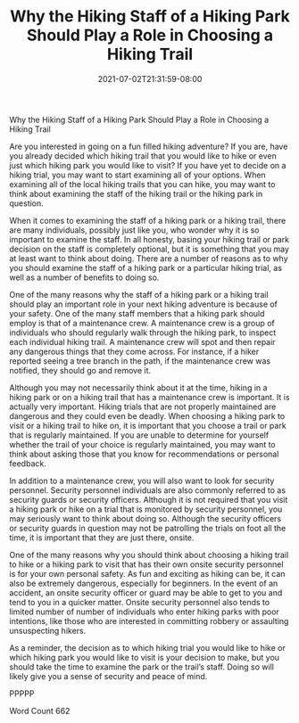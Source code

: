 ﻿---
title: "Why the Hiking Staff of a Hiking Park Should Play a Role in Choosing a Hiking Trail"
date: 2021-07-02T21:31:59-08:00
description: "TXT Tips for Web Success"
featured_image: "/images/TXT.jpg"
tags: ["TXT"]
---

Why the Hiking Staff of a Hiking Park Should Play a Role in Choosing a Hiking Trail

Are you interested in going on a fun filled hiking adventure?  If you are, have you already decided which hiking trail that you would like to hike or even just which hiking park you would like to visit?  If you have yet to decide on a hiking trial, you may want to start examining all of your options.  When examining all of the local hiking trails that you can hike, you may want to think about examining the staff of the hiking trail or the hiking park in question.  

When it comes to examining the staff of a hiking park or a hiking trail, there are many individuals, possibly just like you, who wonder why it is so important to examine the staff.  In all honesty, basing your hiking trail or park decision on the staff is completely optional, but it is something that you may at least want to think about doing. There are a number of reasons as to why you should examine the staff of a hiking park or a particular hiking trial, as well as a number of benefits to doing so.

One of the many reasons why the staff of a hiking park or a hiking trail should play an important role in your next hiking adventure is because of your safety.  One of the many staff members that a hiking park should employ is that of a maintenance crew.  A maintenance crew is a group of individuals who should regularly walk through the hiking park, to inspect each individual hiking trail.  A maintenance crew will spot and then repair any dangerous things that they come across.  For instance, if a hiker reported seeing a tree branch in the path, if the maintenance crew was notified, they should go and remove it.

Although you may not necessarily think about it at the time, hiking in a hiking park or on a hiking trail that has a maintenance crew is important.  It is actually very important.  Hiking trials that are not properly maintained are dangerous and they could even be deadly. When choosing a hiking park to visit or a hiking trail to hike on, it is important that you choose a trail or park that is regularly maintained.  If you are unable to determine for yourself whether the trail of your choice is regularly maintained, you may want to think about asking those that you know for recommendations or personal feedback.

In addition to a maintenance crew, you will also want to look for security personnel. Security personnel individuals are also commonly referred to as security guards or security officers. Although it is not required that you visit a hiking park or hike on a trial that is monitored by security personnel, you may seriously want to think about doing so. Although the security officers or security guards in question may not be patrolling the trials on foot all the time, it is important that they are just there, onsite.

One of the many reasons why you should think about choosing a hiking trail to hike or a hiking park to visit that has their own onsite security personnel is for your own personal safety. As fun and exciting as hiking can be, it can also be extremely dangerous, especially for beginners.  In the event of an accident, an onsite security officer or guard may be able to get to you and tend to you in a quicker matter.  Onsite security personnel also tends to limited number of number of individuals who enter hiking parks with poor intentions, like those who are interested in committing robbery or assaulting unsuspecting hikers.

As a reminder, the decision as to which hiking trial you would like to hike or which hiking park you would like to visit is your decision to make, but you should take the time to examine the park or the trail’s staff. Doing so will likely give you a sense of security and peace of mind.

PPPPP

Word Count 662

